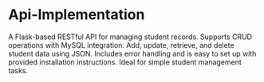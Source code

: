 # Api-Implementation
A Flask-based RESTful API for managing student records. Supports CRUD operations with MySQL integration. Add, update, retrieve, and delete student data using JSON. Includes error handling and is easy to set up with provided installation instructions. Ideal for simple student management tasks.
